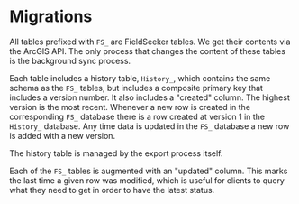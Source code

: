 # Migrations

All tables prefixed with `FS_` are FieldSeeker tables. We get their contents via the ArcGIS API. The only process that changes the content of these tables is the background sync process.

Each table includes a history table, `History_`, which contains the same schema as the `FS_` tables, but includes a composite primary key that includes a version number. It also includes a "created" column. The highest version is the most recent. Whenever a new row is created in the corresponding `FS_` database there is a row created at version 1 in the `History_` database. Any time data is updated in the `FS_` database a new row is added with a new version.

The history table is managed by the export process itself.

Each of the `FS_` tables is augmented with an "updated" column. This marks the last time a given row was modified, which is useful for clients to query what they need to get in order to have the latest status.
